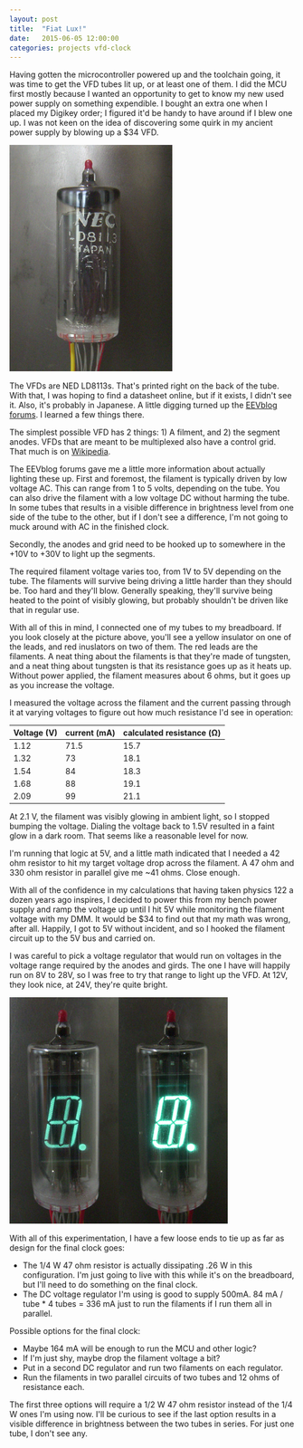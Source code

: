 ```yaml
---
layout: post
title:  "Fiat Lux!"
date:   2015-06-05 12:00:00
categories: projects vfd-clock
---
```


Having gotten the microcontroller powered up and the toolchain going, it was time to get the VFD tubes lit up, or at least one of them.  I did the MCU first mostly because I wanted an opportunity to get to know my new used power supply on something expendible.  I bought an extra one when I placed my Digikey order; I figured it'd be handy to have around if I blew one up.  I was not keen on the idea of discovering some quirk in my ancient power supply by blowing up a $34 VFD.

![NEC LD8113 vacuum fluorescent display tube back](/images/nec-ld8113-back-sm.jpg)

The VFDs are NED LD8113s.  That's printed right on the back of the tube.  With that, I was hoping to find a datasheet online, but if it exists, I didn't see it.  Also, it's probably in Japanese.  A little digging turned up the [EEVblog forums](http://www.eevblog.com/forum/index.php).  I learned a few things there.

The simplest possible VFD has 2 things: 1) A filment, and 2) the segment anodes.  VFDs that are meant to be multiplexed also have a control grid.  That much is on [Wikipedia](https://en.wikipedia.org/wiki/Vacuum_fluorescent_display).

The EEVblog forums gave me a little more information about actually lighting these up.  First and foremost, the filament is typically driven by low voltage AC.  This can range from 1 to 5 volts, depending on the tube.  You can also drive the filament with a low voltage DC without harming the tube.  In some tubes that results in a visible difference in brightness level from one side of the tube to the other, but if I don't see a difference, I'm not going to muck around with AC in the finished clock.

Secondly, the anodes and grid need to be hooked up to somewhere in the +10V to +30V to light up the segments.  

The required filament voltage varies too, from 1V to 5V depending on the tube.  The filaments will survive being driving a little harder than they should be.  Too hard and they'll blow.  Generally speaking, they'll survive being heated to the point of visibly glowing, but probably shouldn't be driven like that in regular use.

With all of this in mind, I connected one of my tubes to my breadboard.  If you look closely at the picture above, you'll see a yellow insulator on one of the leads, and red inuslators on two of them.  The red leads are the filaments.  A neat thing about the filaments is that they're made of tungsten, and a neat thing about tungsten is that its resistance goes up as it heats up.  Without power applied, the filament measures about 6 ohms, but it goes up as you increase the voltage.

I measured the voltage across the filament and the current passing through it at varying voltages to figure out how much resistance I'd see in operation:

|Voltage (V) |current (mA) | calculated resistance (&#8486;)|
|------------|-------------|-----------------------------|
|1.12        |71.5         |15.7              |
|1.32        |73           |18.1              |
|1.54        |84           |18.3              |
|1.68        |88           |19.1              |
|2.09        |99           |21.1              |

At 2.1 V, the filament was visibly glowing in ambient light, so I stopped bumping the voltage.  Dialing the voltage back to 1.5V resulted in a faint glow in a dark room.  That seems like a reasonable level for now.

I'm running that logic at 5V, and a little math indicated that I needed a 42 ohm resistor to hit my target voltage drop across the filament.  A 47 ohm and 330 ohm resistor in parallel give me ~41 ohms.  Close enough.

With all of the confidence in my calculations that having taken physics 122 a dozen years ago inspires, I decided to power this from my bench power supply and ramp the voltage up until I hit 5V while monitoring the filament voltage with my DMM.  It would be $34 to find out that my math was wrong, after all.  Happily, I got to 5V without incident, and so I hooked the filament circuit up to the 5V bus and carried on.

I was careful to pick a voltage regulator that would run on voltages in the voltage range required by the anodes and girds.  The one I have will happily run on 8V to 28V, so I was free to try that range to light up the VFD.  At 12V, they look nice, at 24V, they're quite bright.

![NEC LD8113 vacuum fluorescent display tube 12V/24V comparison](/images/nec-ld8113-12v-24v-sm.jpg "The background is darker because I took the pictures at -0.7 EV.  At +0 EV the 24V picture was too bright.")

With all of this experimentation, I have a few loose ends to tie up as far as design for the final clock goes:

* The 1/4 W 47 ohm resistor is actually dissipating .26 W in this configuration.  I'm just going to live with this while it's on the breadboard, but I'll need to do something on the final clock.
* The DC voltage regulator I'm using is good to supply 500mA.  84 mA / tube * 4 tubes = 336 mA just to run the filaments if I run them all in parallel.

Possible options for the final clock:

* Maybe 164 mA will be enough to run the MCU and other logic?
* If I'm just shy, maybe drop the filament voltage a bit?
* Put in a second DC regulator and run two filaments on each regulator.
* Run the filaments in two parallel circuits of two tubes and 12 ohms of resistance each.

The first three options will require a 1/2 W 47 ohm resistor instead of the 1/4 W ones I'm using now.  I'll be curious to see if the last option results in a visible difference in brightness between the two tubes in series.  For just one tube, I don't see any.


